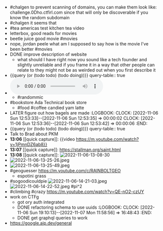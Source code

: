 - #chalgen to prevent scanning of domains, you can make them look like: challenge.0Dho.ctfirl.com since that will only be discoverable if you know the random subdomain
- #chalgen it seems that
- #tea americas test kitchen tea video
- letterbox, good reads for movies
- beetle juice good movie #movies
- nope, jordan peele what am I supposed to say how is the movie I’ve been better #movies
- DONE improve description of website
	- what should I have right now you sound like a tech founder and slightly unreliable and if you frame it in a way that other people can relate to they might not be as weirded out when you first describe it
- {{query (or (todo todo) (todo doing))}}
  query-table:: true
- ![2022-11-06-11-44-55.aac](../assets/2022-11-06-11-44-55.aac)
	- #randommic
- #bookstore Ada Technical book store
	- #food #coffee candied yam latte
- LATER figure out how bagels are made
  :LOGBOOK:
  CLOCK: [2022-11-06 Sun 12:53:33]--[2022-11-06 Sun 12:53:35] =>  00:00:02
  CLOCK: [2022-11-06 Sun 12:53:36]--[2022-11-06 Sun 12:53:42] =>  00:00:06
  :END:
- {{query (or (todo todo) (todo doing))}}
  query-table:: true
- Talk to Brad about PKM
- **13:06** [[quick capture]]:  {{video https://m.youtube.com/watch?v=1jPmnDZ6ab8}}
- **13:07** [[quick capture]]:  https://stallman.org/saint.html
- **13:08** [[quick capture]]: ![2022-11-06-13-08-30](../assets/2022-11-06-13-08-30.png)
- ![2022-11-06-13-25-26.jpeg](../assets/2022-11-06-13-25-26.jpeg)
- ![2022-11-06-13-25-49.jpeg](../assets/2022-11-06-13-25-49.jpeg)
- #geoguesser https://m.youtube.com/c/RAINBOLTGEO
	- espotini grass
- #sogoodicouldpie ![2022-11-06-14-21-03.jpeg](../assets/2022-11-06-14-21-03.jpeg) ![2022-11-06-14-22-52.jpeg](../assets/2022-11-06-14-22-52.jpeg) #pi^2
- #climbing #crazy https://m.youtube.com/watch?v=QE-nO2-czUY
- work on CTFg
	- got ory auth integrated
	- DONE refactoring schema to use uuids
	  :LOGBOOK:
	  CLOCK: [2022-11-06 Sun 19:10:13]--[2022-11-07 Mon 11:58:56] =>  16:48:43
	  :END:
	- DONE get graphql queries to work
- https://google.aip.dev/general